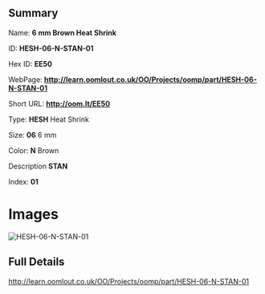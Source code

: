 

## Summary
 
Name: __6 mm Brown Heat Shrink__

ID: __HESH-06-N-STAN-01__

Hex ID: __EE50__

WebPage: __http://learn.oomlout.co.uk/OO/Projects/oomp/part/HESH-06-N-STAN-01__

Short URL: __http://oom.lt/EE50__


Type: __HESH__ Heat Shrink 

Size: __06__ 6 mm 

Color: __N__ Brown 

Description __STAN__  

Index: __01__


 # Images
![HESH-06-N-STAN-01](http://oomlout.com/oomp-gen/parts/HESH-06-N-STAN-01/HESH-06-N-STAN-01_420.jpg)



 ## Full Details

 http://learn.oomlout.co.uk/OO/Projects/oomp/part/HESH-06-N-STAN-01















